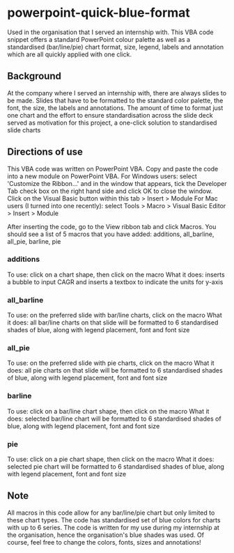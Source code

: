 # powerpoint-quick-blue-format
Used in the organisation that I served an internship with. This VBA code snippet offers a standard PowerPoint colour palette as well as a standardised (bar/line/pie) chart format, size,  legend, labels and annotation which are all quickly applied with one click.

## Background
At the company where I served an internship with, there are always slides to be made. Slides that have to be formatted to the standard color palette, the font, the size, the labels and annotations. The amount of time to format just one chart and the effort to ensure standardisation across the slide deck served as motivation for this project, a one-click solution to standardised slide charts

## Directions of use
This VBA code was written on PowerPoint VBA. Copy and paste the code into a new module on PowerPoint VBA.
For Windows users: select 'Customize the Ribbon…' and in the window that appears, tick the Developer Tab check box on the right hand side and click OK to close the window. Click on the Visual Basic button within this tab > Insert > Module
For Mac users (I turned into one recently): select Tools > Macro > Visual Basic Editor > Insert > Module

After inserting the code, go to the View ribbon tab and click Macros. You should see a list of 5 macros that you have added: additions, all_barline, all_pie, barline, pie

### additions
To use: click on a chart shape, then click on the macro
What it does: inserts a bubble to input CAGR and inserts a textbox to indicate the units for y-axis

### all_barline
To use: on the preferred slide with bar/line charts, click on the macro
What it does: all bar/line charts on that slide will be formatted to 6 standardised shades of blue, along with legend placement, font and font size

### all_pie
To use: on the preferred slide with pie charts, click on the macro
What it does: all pie charts on that slide will be formatted to 6 standardised shades of blue, along with legend placement, font and font size

### barline
To use: click on a bar/line chart shape, then click on the macro
What it does: selected bar/line chart will be formatted to 6 standardised shades of blue, along with legend placement, font and font size

### pie
To use: click on a pie chart shape, then click on the macro
What it does: selected pie chart will be formatted to 6 standardised shades of blue, along with legend placement, font and font size

## Note
All macros in this code allow for any bar/line/pie chart but only limited to these chart types.
The code has standardised set of blue colors for charts with up to 6 series.
The code is written for my use during my internship at the organisation, hence the organisation's blue shades was used. Of course, feel free to change the colors, fonts, sizes and annotations!
